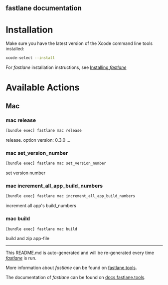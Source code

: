 fastlane documentation
----

# Installation

Make sure you have the latest version of the Xcode command line tools installed:

```sh
xcode-select --install
```

For _fastlane_ installation instructions, see [Installing _fastlane_](https://docs.fastlane.tools/#installing-fastlane)

# Available Actions

## Mac

### mac release

```sh
[bundle exec] fastlane mac release
```

release. option version: 0.3.0 ...

### mac set_version_number

```sh
[bundle exec] fastlane mac set_version_number
```

set version number

### mac increment_all_app_build_numbers

```sh
[bundle exec] fastlane mac increment_all_app_build_numbers
```

increment all app's build_numbers

### mac build

```sh
[bundle exec] fastlane mac build
```

build and zip app-file

----

This README.md is auto-generated and will be re-generated every time [_fastlane_](https://fastlane.tools) is run.

More information about _fastlane_ can be found on [fastlane.tools](https://fastlane.tools).

The documentation of _fastlane_ can be found on [docs.fastlane.tools](https://docs.fastlane.tools).
